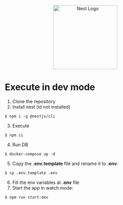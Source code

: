 <p align="center">
  <a href="http://nestjs.com/" target="blank"><img src="https://nestjs.com/img/logo-small.svg" width="200" alt="Nest Logo" /></a>
</p>

# Execute in dev mode

1. Clone the repository
2. Install nest (id not installed)
```
$ npm i -g @nestjs/cli
```
3. Execute
```
$ npm ci
```
4. Run DB
```
$ docker-compose up -d
```
5. Copy the __.env.template__ file and rename it to __.env__:
```
$ cp .env.template .env
```
6. Fill the env variables at __.env__ file
7. Start the app in watch mode:
```
$ npm run start:dev
```
